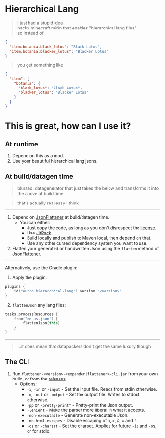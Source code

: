 # Hierarchical Lang

> i just had a stupid idea  
> hacky minecraft mixin that enables "hierarchical lang files"  
> so instead of

```json
{
  "item.botania.black_lotus": "Black Lotus",
  "item.botania.blacker_lotus": "Blacker Lotus"
}
```

> you get something like

```json
{
  "item": {
    "botania": {
      "black_lotus": "Black Lotus",
      "blacker_lotus": "Blacker Lotus"
    }
  }
}
```

# This is great, how can I use it?

## At runtime

1. Depend on this as a mod.
2. Use your beautiful hierarchical lang jsons.

## At build/datagen time

> blursed: datagenerator that just takes the below and transforms it into the above at build time

> that's actually real easy i think

---

[JsonFlattener]: flattener/src/main/java/eutro/jsonflattener/JsonFlattener.java

1. Depend on [JsonFlattener] at build/datagen time.
    - You can either:
        - Just copy the code, as long as you don't disrespect the [license](LICENSE).
        - Use [JitPack](https://jitpack.io/).
        - Build locally and publish to Maven local, then depend on that.
        - Use any other cursed dependency system you want to use.
2. Flatten your generated or handwritten Json using the `flatten` method of [JsonFlattener].

---

Alternatively, use the Gradle plugin:

1. Apply the plugin:
```kotlin
plugins {
    id("eutro.hierarchical-lang") version "<version>"
}
```
2. `flattenJson` any lang files:
```kotlin
tasks.processResources {
    from("en_us.json") {
        flattenJson(this)
    }
}
```

---

> ...it does mean that datapackers don't get the same luxury though

## The CLI

1. Run `flattener-<version>-<expander|flattener>-cli.jar`
   from your own build, or from the [releases](https://github.com/eutro/hierarchical-lang/releases).
   - Options:
      - `-i`, `-in` or `-input` - Set the input file. Reads from stdin otherwise.
      - `-o`, `-out` or `-output` - Set the output file. Writes to stdout otherwise.
      - `-pp` or `-pretty-print"` - Pretty-print the Json output.
      - `-lenient` - Make the parser more liberal in what it accepts.
      - `-non-executable` - Generate non-executable Json.
      - `-no-html-escapes` - Disable escaping of `<`, `>`, `&`, `=` and `'`.
      - `-cs` or `-charset` - Set the charset. Applies for future `-i`s and `-o`s, or for stdio.
